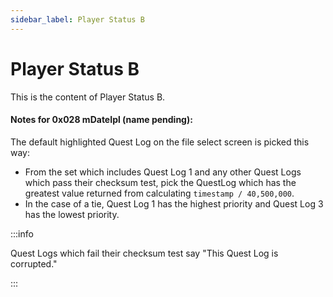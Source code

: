 ```yaml
---
sidebar_label: Player Status B
---
```


# Player Status B

This is the content of Player Status B.

#### Notes for 0x028 mDateIpl (name pending):

The default highlighted Quest Log on the file select screen is picked this way:

- From the set which includes Quest Log 1 and any other Quest Logs which pass their checksum test, pick the QuestLog which has the greatest value returned from calculating `timestamp / 40,500,000`.
- In the case of a tie, Quest Log 1 has the highest priority and Quest Log 3 has the lowest priority.

:::info

Quest Logs which fail their checksum test say "This Quest Log is corrupted."

:::

